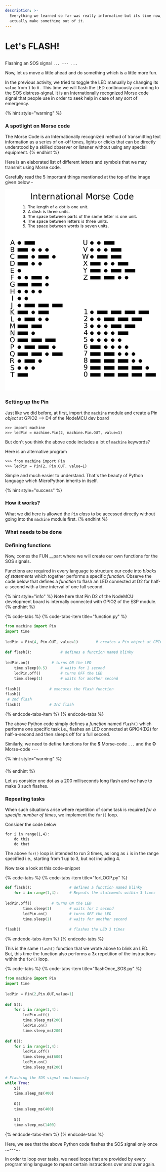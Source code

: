 ```yaml
---
description: >-
  Everything we learned so far was really informative but its time now, to
  actually make something out of it.
---
```


# Let's FLASH!

## 
Flashing an SOS signal  `... --- ...`      

Now, let us move a little  ahead and do something which is a little more fun.   
  
In the previous activity, we tried to toggle the LED manually by changing its `value` from `1` to `0` . This time we will flash the LED continuously according to the SOS distress-signal. It is an Internationally recognized Morse code signal that people use in order to seek help in case of any sort of emergency. 

{% hint style="warning" %}
### A spotlight on Morse code

The Morse Code is an Internationally recognized method of transmitting text information as a series of on-off tones, lights or clicks that can be directly understood by a skilled observer or listener without using any special equipment. 
{% endhint %}

Here is an elaborated list of different letters and symbols that we may transmit using Morse code.  
  
Carefully read the 5 important things mentioned at the top of the image given below -

![](.gitbook/assets/1200px-international_morse_code.svg%20%281%29.png)

### Setting up the Pin

Just like we did before, at first, import the `machine` module and create a Pin _object_ at GPIO2 --&gt; D4 of the NodeMCU dev board

```text
>>> import machine
>>> ledPin = machine.Pin(2, machine.Pin.OUT, value=1)
```

But don't you think the above code includes a lot of `machine` keywords?  
  
Here is an alternative program

```text
>>> from machine import Pin
>>> ledPin = Pin(2, Pin.OUT, value=1)
```

Simple and much easier to understand. That's the beauty of Python language which MicroPython inherits in itself.

{% hint style="success" %}
### How it works?

What we did here is allowed the `Pin` _class_ to be accessed directly without going into the `machine` module first.
{% endhint %}

### What needs to be done

### Defining functions

Now, comes the FUN __part where we will create our own functions for the SOS signals.   
  
Functions are required in every language to structure our code into _blocks of statements_ which together performs a specific _function_. Observe the code below that defines a _function_ to flash an LED connected at D2 for half-a-second with a time interval of one full second.

{% hint style="info" %}
Note here that Pin D2 of the NodeMCU development board is internally connected with GPIO2 of the ESP module.
{% endhint %}

{% code-tabs %}
{% code-tabs-item title="function.py" %}
```python
from machine import Pin
import time

ledPin = Pin(4, Pin.OUT, value=1)        # creates a Pin object at GPIO4(ESP) -> D2(NodeMCU)

def flash():             # defines a function named blinky
    
ledPin.on()          # turns ON the LED 
    time.sleep(0.5)      # waits for 1 second
    ledPin.off()         # turns OFF the LED
    time.sleep(1)        # waits for another second

flash()             # executes the flash function
flash()            
 # 2nd flash
flash()             # 3rd flash
```
{% endcode-tabs-item %}
{% endcode-tabs %}

The above Python code simply defines a _function_ named `flash()` which performs one specific task i.e., flashes an LED connected at GPIO4\(D2\) for half-a-second and then sleeps off for a full second.  
  
Similarly, we need to define functions for the **S** Morse-code `...` and the **O** Morse-code `---`

{% hint style="warning" %}
###             
{% endhint %}

Let us consider one dot as a 200 milliseconds long flash and we have to make 3 such flashes.

### Repeating tasks

When such situations arise where repetition of some task is required _for a specific number of times_, we implement the `for()` loop.  
  
Consider the code below

```text
for i in range(1,4):
    do this
    do that
```

The above `for()` loop is intended to run 3 times, as long as `i` is in the range specified i.e., starting from 1 up to 3, but not including 4.  
  
Now take a look at this code-snippet

{% code-tabs %}
{% code-tabs-item title="forLOOP.py" %}
```python
def flash():                 # defines a function named blinky
    for i in range(1,4):     # Repeats the statements within 3 times
        
ledPin.off()         # turns ON the LED 
        time.sleep(1)        # waits for 1 second
        ledPin.on()          # turns OFF the LED
        time.sleep(1)        # waits for another second
        
flash()                      # flashes the LED 3 times
```
{% endcode-tabs-item %}
{% endcode-tabs %}

This is the same `flash()` function that we wrote above to blink an LED.  
But, this time the function also performs a 3x repetition of the instructions within the `for()` loop. 

{% code-tabs %}
{% code-tabs-item title="flashOnce\_SOS.py" %}
```python
from machine import Pin
import time

ledPin = Pin(2,Pin.OUT,value=1)

def S():
    for i in range(1,4):
        ledPin.off()
        time.sleep_ms(200)
        ledPin.on()
        time.sleep_ms(200)

def O():
    for i in range(1,4):
        ledPin.off()
        time.sleep_ms(600)
        ledPin.on()
        time.sleep_ms(200)

# Flashing the SOS signal continuously
while True:        
    S()
    time.sleep_ms(400)
    
    O()
    time.sleep_ms(400)
    
    S()
    time.sleep_ms(1400)
```
{% endcode-tabs-item %}
{% endcode-tabs %}

Here, we see that the above Python code flashes the SOS signal only once  **...---...**

In order to loop over tasks, we need loops that are provided by every programming language to repeat certain instructions over and over again.   
  




